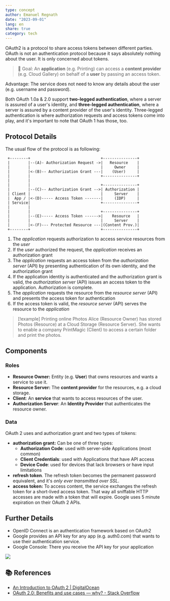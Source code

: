 ```yaml
---
type: concept
author: Emanuel Regnath
date: "2023-09-01"
lang: en
share: true
category: tech
---
```


OAuth2 is a protocol to share access tokens between different parties. OAuth is not an authentication protocol because it says absolutely nothing about the user. It is only concerned about tokens.

> 🎯 Goal: An **application** (e.g. Printing) can access a **content provider** (e.g. Cloud Gallery) on behalf of a **user** by passing an access token. 

Advantage: The service does not need to know any details about the user (e.g. username and password).

Both OAuth 1.0a & 2.0 support **two-legged authentication**, where a server is assured of a user's identity, and **three-legged authentication**, where a server is assured by a content provider of the user's identity. Three-legged authentication is where authorization requests and access tokens come into play, and it's important to note that OAuth 1 has those, too.

## Protocol Details
The usual flow of the protocol is as following:

```
 +--------+                               +---------------+
 |        |--(A)- Authorization Request ->|   Resource    |
 |        |                               |     Owner     |
 |        |<-(B)-- Authorization Grant ---|    (User)     |
 |        |                               +---------------+
 |        |
 |        |                               +---------------+
 |        |--(C)-- Authorization Grant -->| Authorization |
 | Client |                               |     Server    |
 |  App / |<-(D)----- Access Token -------|     (IDP)     |
 | Service|                               +---------------+
 |        |
 |        |                               +---------------+
 |        |--(E)----- Access Token ------>|    Resource   |
 |        |                               |     Server    |
 |        |<-(F)--- Protected Resource ---|(Content Prov.)|
 +--------+                               +---------------+
```

1. The _application_ requests authorization to access service resources from the _user_
2. If the _user_ authorized the request, the _application_ receives an authorization grant
3. The _application_ requests an access token from the _authorization server_ (API) by presenting authentication of its own identity, and the authorization grant
4. If the application identity is authenticated and the authorization grant is valid, the _authorization server_ (API) issues an access token to the application. Authorization is complete.
5. The _application_ requests the resource from the _resource server_ (API) and presents the access token for authentication
6. If the access token is valid, the _resource server_ (API) serves the resource to the _application_

> [!example] Printing online Photos
> Alice (Resource Owner) has stored Photos (Resource) at a Cloud Storage (Resource Server). She wants to enable a company PrintMagic (Client) to access a certain folder and print the photos.
## Components

### Roles
* **Resource Owner:** Entity (e.g. **User**) that owns resources and wants a service to use it. 
* **Resource Server:** The **content provider** for the resources, e.g. a cloud storage.
* **Client**: An **service** that wants to access resources of the user.
* **Authorization Server**: An **Identity Provider** that authenticates the resource owner.

### Data
OAuth 2 uses and authorization grant and two types of tokens:

* **authorization grant:** Can be one of three types:
	* **Authorization Code**: used with server-side Applications (most common)
	- **Client Credentials**: used with Applications that have API access
	- **Device Code**: used for devices that lack browsers or have input limitations
* **refresh token**. The refresh token becomes the permanent password equivalent, and it's _only ever transmitted over SSL_.
* **access token:** To access content, the service exchanges the refresh token for a short-lived access token. That way all sniffable HTTP accesses are made with a token that will expire. Google uses 5 minute expiration on their OAuth 2 APIs.


## Further Details

* OpenID Connect is an authentication framework based on OAuth2
* Google provides an API key for any app (e.g. auth0.com) that wants to use their authentication service. 
* Google Console: There you receive the API key for your application



![](https://youtu.be/ZV5yTm4pT8g)


## 📚 References
* [An Introduction to OAuth 2 | DigitalOcean](https://www.digitalocean.com/community/tutorials/an-introduction-to-oauth-2)
* [OAuth 2.0: Benefits and use cases — why? - Stack Overflow](https://stackoverflow.com/questions/7561631/oauth-2-0-benefits-and-use-cases-why "https://stackoverflow.com/questions/7561631/oauth-2-0-benefits-and-use-cases-why")

